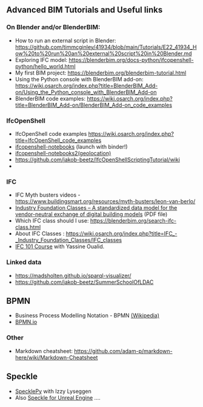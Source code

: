 ##  Advanced BIM Tutorials and Useful links

### On Blender and/or BlenderBIM:
- How to run an external script in Blender: https://github.com/timmcginley/41934/blob/main/Tutorials/E22_41934_How%20to%20run%20an%20external%20script%20in%20Blender.md
- Exploring IFC model: https://blenderbim.org/docs-python/ifcopenshell-python/hello_world.html
- My first BIM project: https://blenderbim.org/blenderbim-tutorial.html
- Using the Python console with BlenderBIM add-on: https://wiki.osarch.org/index.php?title=BlenderBIM_Add-on/Using_the_Python_console_with_BlenderBIM_Add-on
- BlenderBIM code examples: https://wiki.osarch.org/index.php?title=BlenderBIM_Add-on/BlenderBIM_Add-on_code_examples

### IfcOpenShell
- IfcOpenShell code examples https://wiki.osarch.org/index.php?title=IfcOpenShell_code_examples
- [ifcopenshell-notebooks](https://github.com/jakob-beetz/ifcopenshell-notebooks) (launch with binder!)
- [ifcopenshell-notebooks2(geolocation)](https://github.com/vulevukusej/Jupyter-IfcOpenShell)
- https://github.com/jakob-beetz/IfcOpenShellScriptingTutorial/wiki
- 
### IFC
- IFC Myth busters videos - https://www.buildingsmart.org/resources/myth-busters/leon-van-berlo/ 
- [Industry Foundation Classes – A standardized data model for the vendor-neutral exchange of digital building models](https://publications.cms.bgu.tum.de/books/bim_2018/06_IFC_07.pdf) (PDF file)
- Which IFC class should I use: https://blenderbim.org/search-ifc-class.html
- About IFC Classes : https://wiki.osarch.org/index.php?title=IFC_-_Industry_Foundation_Classes/IFC_classes
- [IFC 101 Course](https://osarch.org/2022/11/12/%f0%9f%93%ba-ifc-101-a-free-ifc-crash-course-with-python/) with Yassine Oualid.

### Linked data
- https://madsholten.github.io/sparql-visualizer/
- https://github.com/jakob-beetz/SummerSchoolOfLDAC

## BPMN
- Business Process Modelling Notation - BPMN [(Wikipedia)](https://en.wikipedia.org/wiki/Business_Process_Model_and_Notation)
- [BPMN.io](http://BPMN.io)

### Other
- Markdown cheatsheet: https://github.com/adam-p/markdown-here/wiki/Markdown-Cheatsheet

## Speckle
* [SpecklePy](https://www.youtube.com/watch?v=-A16gHzzBXA&ab_channel=Speckle) with Izzy Lyseggen
* Also [Speckle for Unreal Engine](https://speckle.systems/tag/unreal/) ....
